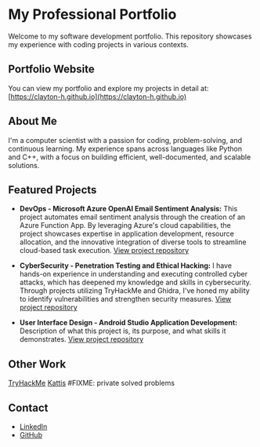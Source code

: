 # My Professional Portfolio

Welcome to my software development portfolio. This repository showcases my experience with coding projects in various contexts.

## Portfolio Website
You can view my portfolio and explore my projects in detail at:  
[https://clayton-h.github.io](https://clayton-h.github.io)

## About Me
I'm a computer scientist with a passion for coding, problem-solving, and continuous learning. My experience spans across languages like Python and C++, with a focus on building efficient, well-documented, and scalable solutions.

## Featured Projects
- **DevOps - Microsoft Azure OpenAI Email Sentiment Analysis:** This project automates email sentiment analysis through the creation of an Azure Function App. By leveraging Azure's cloud capabilities, the project showcases expertise in application development, resource allocation, and the innovative integration of diverse tools to streamline cloud-based task execution. [View project repository](https://github.com/clayton-h/devops-cbhodges)
  
- **CyberSecurity - Penetration Testing and Ethical Hacking:** I have hands-on experience in understanding and executing controlled cyber attacks, which has deepened my knowledge and skills in cybersecurity. Through projects utilizing TryHackMe and Ghidra, I've honed my ability to identify vulnerabilities and strengthen security measures. [View project repository](https://github.com/clayton-h/SS-cbhodges)

- **User Interface Design - Android Studio Application Development:** Description of what this project is, its purpose, and what skills it demonstrates. [View project repository]()

## Other Work
[TryHackMe](https://tryhackme.com/r/p/claytonhodges326)
[Kattis](https://open.kattis.com/users/clayton-hodges) #FIXME: private solved problems

## Contact
- [LinkedIn](www.linkedin.com/in/claytome)
- [GitHub](https://github.com/clayton-h)

